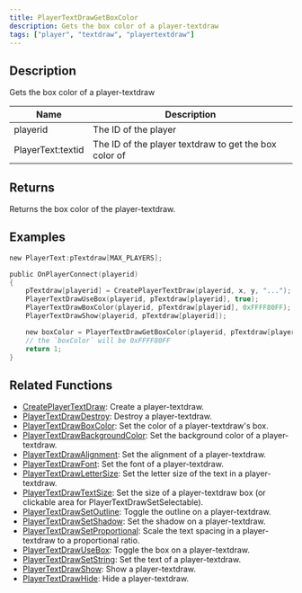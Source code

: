 ```yaml
---
title: PlayerTextDrawGetBoxColor
description: Gets the box color of a player-textdraw
tags: ["player", "textdraw", "playertextdraw"]
---
```


<VersionWarn name='feature (player-textdraws)' version='omp v1.1.0.2612' />

## Description

Gets the box color of a player-textdraw

| Name     | Description                                             |
| -------- | ------------------------------------------------------- |
| playerid | The ID of the player |
| PlayerText:textid | The ID of the player textdraw to get the box color of |

## Returns

Returns the box color of the player-textdraw.

## Examples

```c
new PlayerText:pTextdraw[MAX_PLAYERS];

public OnPlayerConnect(playerid)
{
    pTextdraw[playerid] = CreatePlayerTextDraw(playerid, x, y, "...");
    PlayerTextDrawUseBox(playerid, pTextdraw[playerid], true);
    PlayerTextDrawBoxColor(playerid, pTextdraw[playerid], 0xFFFF80FF);
    PlayerTextDrawShow(playerid, pTextdraw[playerid]);

    new boxColor = PlayerTextDrawGetBoxColor(playerid, pTextdraw[playerid]);
    // the `boxColor` will be 0xFFFF80FF
    return 1;
}
```

## Related Functions

- [CreatePlayerTextDraw](CreatePlayerTextDraw): Create a player-textdraw.
- [PlayerTextDrawDestroy](PlayerTextDrawDestroy): Destroy a player-textdraw.
- [PlayerTextDrawBoxColor](PlayerTextDrawBoxColor): Set the color of a player-textdraw's box.
- [PlayerTextDrawBackgroundColor](PlayerTextDrawBackgroundColor): Set the background color of a player-textdraw.
- [PlayerTextDrawAlignment](PlayerTextDrawAlignment): Set the alignment of a player-textdraw.
- [PlayerTextDrawFont](PlayerTextDrawFont): Set the font of a player-textdraw.
- [PlayerTextDrawLetterSize](PlayerTextDrawLetterSize): Set the letter size of the text in a player-textdraw.
- [PlayerTextDrawTextSize](PlayerTextDrawTextSize): Set the size of a player-textdraw box (or clickable area for PlayerTextDrawSetSelectable).
- [PlayerTextDrawSetOutline](PlayerTextDrawSetOutline): Toggle the outline on a player-textdraw.
- [PlayerTextDrawSetShadow](PlayerTextDrawSetShadow): Set the shadow on a player-textdraw.
- [PlayerTextDrawSetProportional](PlayerTextDrawSetProportional): Scale the text spacing in a player-textdraw to a proportional ratio.
- [PlayerTextDrawUseBox](PlayerTextDrawUseBox): Toggle the box on a player-textdraw.
- [PlayerTextDrawSetString](PlayerTextDrawSetString): Set the text of a player-textdraw.
- [PlayerTextDrawShow](PlayerTextDrawShow): Show a player-textdraw.
- [PlayerTextDrawHide](PlayerTextDrawHide): Hide a player-textdraw.
